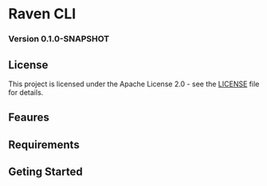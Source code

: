 # Raven CLI
### Version 0.1.0-SNAPSHOT

## License
This project is licensed under the Apache License 2.0 - see the [LICENSE](LICENSE) file for details.

## Feaures


## Requirements


## Geting Started
